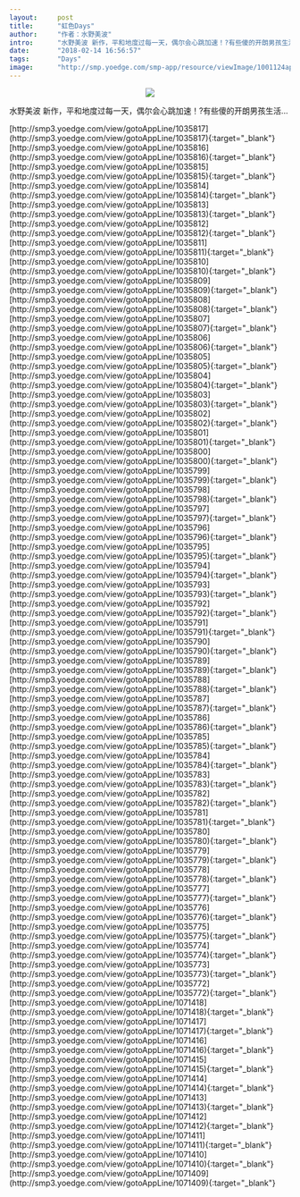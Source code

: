 ```yaml
---
layout:     post
title:      "虹色Days"
author:     "作者：水野美波"
intro:      "水野美波 新作，平和地度过每一天，偶尔会心跳加速！?有些傻的开朗男孩生活..."
date:       "2018-02-14 16:56:57"
tags:       "Days"
image:      "http://smp.yoedge.com/smp-app/resource/viewImage/1001124appline.png"
---
```

<div style="text-align: center">
<p><img src="http://smp.yoedge.com/smp-app/resource/viewImage/1001124appline.png"/></p>
</div>
<p class="post-meta">
<span>水野美波 新作，平和地度过每一天，偶尔会心跳加速！?有些傻的开朗男孩生活...</span>
</p>
[http://smp3.yoedge.com/view/gotoAppLine/1035817](http://smp3.yoedge.com/view/gotoAppLine/1035817){:target="_blank"}
[http://smp3.yoedge.com/view/gotoAppLine/1035816](http://smp3.yoedge.com/view/gotoAppLine/1035816){:target="_blank"}
[http://smp3.yoedge.com/view/gotoAppLine/1035815](http://smp3.yoedge.com/view/gotoAppLine/1035815){:target="_blank"}
[http://smp3.yoedge.com/view/gotoAppLine/1035814](http://smp3.yoedge.com/view/gotoAppLine/1035814){:target="_blank"}
[http://smp3.yoedge.com/view/gotoAppLine/1035813](http://smp3.yoedge.com/view/gotoAppLine/1035813){:target="_blank"}
[http://smp3.yoedge.com/view/gotoAppLine/1035812](http://smp3.yoedge.com/view/gotoAppLine/1035812){:target="_blank"}
[http://smp3.yoedge.com/view/gotoAppLine/1035811](http://smp3.yoedge.com/view/gotoAppLine/1035811){:target="_blank"}
[http://smp3.yoedge.com/view/gotoAppLine/1035810](http://smp3.yoedge.com/view/gotoAppLine/1035810){:target="_blank"}
[http://smp3.yoedge.com/view/gotoAppLine/1035809](http://smp3.yoedge.com/view/gotoAppLine/1035809){:target="_blank"}
[http://smp3.yoedge.com/view/gotoAppLine/1035808](http://smp3.yoedge.com/view/gotoAppLine/1035808){:target="_blank"}
[http://smp3.yoedge.com/view/gotoAppLine/1035807](http://smp3.yoedge.com/view/gotoAppLine/1035807){:target="_blank"}
[http://smp3.yoedge.com/view/gotoAppLine/1035806](http://smp3.yoedge.com/view/gotoAppLine/1035806){:target="_blank"}
[http://smp3.yoedge.com/view/gotoAppLine/1035805](http://smp3.yoedge.com/view/gotoAppLine/1035805){:target="_blank"}
[http://smp3.yoedge.com/view/gotoAppLine/1035804](http://smp3.yoedge.com/view/gotoAppLine/1035804){:target="_blank"}
[http://smp3.yoedge.com/view/gotoAppLine/1035803](http://smp3.yoedge.com/view/gotoAppLine/1035803){:target="_blank"}
[http://smp3.yoedge.com/view/gotoAppLine/1035802](http://smp3.yoedge.com/view/gotoAppLine/1035802){:target="_blank"}
[http://smp3.yoedge.com/view/gotoAppLine/1035801](http://smp3.yoedge.com/view/gotoAppLine/1035801){:target="_blank"}
[http://smp3.yoedge.com/view/gotoAppLine/1035800](http://smp3.yoedge.com/view/gotoAppLine/1035800){:target="_blank"}
[http://smp3.yoedge.com/view/gotoAppLine/1035799](http://smp3.yoedge.com/view/gotoAppLine/1035799){:target="_blank"}
[http://smp3.yoedge.com/view/gotoAppLine/1035798](http://smp3.yoedge.com/view/gotoAppLine/1035798){:target="_blank"}
[http://smp3.yoedge.com/view/gotoAppLine/1035797](http://smp3.yoedge.com/view/gotoAppLine/1035797){:target="_blank"}
[http://smp3.yoedge.com/view/gotoAppLine/1035796](http://smp3.yoedge.com/view/gotoAppLine/1035796){:target="_blank"}
[http://smp3.yoedge.com/view/gotoAppLine/1035795](http://smp3.yoedge.com/view/gotoAppLine/1035795){:target="_blank"}
[http://smp3.yoedge.com/view/gotoAppLine/1035794](http://smp3.yoedge.com/view/gotoAppLine/1035794){:target="_blank"}
[http://smp3.yoedge.com/view/gotoAppLine/1035793](http://smp3.yoedge.com/view/gotoAppLine/1035793){:target="_blank"}
[http://smp3.yoedge.com/view/gotoAppLine/1035792](http://smp3.yoedge.com/view/gotoAppLine/1035792){:target="_blank"}
[http://smp3.yoedge.com/view/gotoAppLine/1035791](http://smp3.yoedge.com/view/gotoAppLine/1035791){:target="_blank"}
[http://smp3.yoedge.com/view/gotoAppLine/1035790](http://smp3.yoedge.com/view/gotoAppLine/1035790){:target="_blank"}
[http://smp3.yoedge.com/view/gotoAppLine/1035789](http://smp3.yoedge.com/view/gotoAppLine/1035789){:target="_blank"}
[http://smp3.yoedge.com/view/gotoAppLine/1035788](http://smp3.yoedge.com/view/gotoAppLine/1035788){:target="_blank"}
[http://smp3.yoedge.com/view/gotoAppLine/1035787](http://smp3.yoedge.com/view/gotoAppLine/1035787){:target="_blank"}
[http://smp3.yoedge.com/view/gotoAppLine/1035786](http://smp3.yoedge.com/view/gotoAppLine/1035786){:target="_blank"}
[http://smp3.yoedge.com/view/gotoAppLine/1035785](http://smp3.yoedge.com/view/gotoAppLine/1035785){:target="_blank"}
[http://smp3.yoedge.com/view/gotoAppLine/1035784](http://smp3.yoedge.com/view/gotoAppLine/1035784){:target="_blank"}
[http://smp3.yoedge.com/view/gotoAppLine/1035783](http://smp3.yoedge.com/view/gotoAppLine/1035783){:target="_blank"}
[http://smp3.yoedge.com/view/gotoAppLine/1035782](http://smp3.yoedge.com/view/gotoAppLine/1035782){:target="_blank"}
[http://smp3.yoedge.com/view/gotoAppLine/1035781](http://smp3.yoedge.com/view/gotoAppLine/1035781){:target="_blank"}
[http://smp3.yoedge.com/view/gotoAppLine/1035780](http://smp3.yoedge.com/view/gotoAppLine/1035780){:target="_blank"}
[http://smp3.yoedge.com/view/gotoAppLine/1035779](http://smp3.yoedge.com/view/gotoAppLine/1035779){:target="_blank"}
[http://smp3.yoedge.com/view/gotoAppLine/1035778](http://smp3.yoedge.com/view/gotoAppLine/1035778){:target="_blank"}
[http://smp3.yoedge.com/view/gotoAppLine/1035777](http://smp3.yoedge.com/view/gotoAppLine/1035777){:target="_blank"}
[http://smp3.yoedge.com/view/gotoAppLine/1035776](http://smp3.yoedge.com/view/gotoAppLine/1035776){:target="_blank"}
[http://smp3.yoedge.com/view/gotoAppLine/1035775](http://smp3.yoedge.com/view/gotoAppLine/1035775){:target="_blank"}
[http://smp3.yoedge.com/view/gotoAppLine/1035774](http://smp3.yoedge.com/view/gotoAppLine/1035774){:target="_blank"}
[http://smp3.yoedge.com/view/gotoAppLine/1035773](http://smp3.yoedge.com/view/gotoAppLine/1035773){:target="_blank"}
[http://smp3.yoedge.com/view/gotoAppLine/1035772](http://smp3.yoedge.com/view/gotoAppLine/1035772){:target="_blank"}
[http://smp3.yoedge.com/view/gotoAppLine/1071418](http://smp3.yoedge.com/view/gotoAppLine/1071418){:target="_blank"}
[http://smp3.yoedge.com/view/gotoAppLine/1071417](http://smp3.yoedge.com/view/gotoAppLine/1071417){:target="_blank"}
[http://smp3.yoedge.com/view/gotoAppLine/1071416](http://smp3.yoedge.com/view/gotoAppLine/1071416){:target="_blank"}
[http://smp3.yoedge.com/view/gotoAppLine/1071415](http://smp3.yoedge.com/view/gotoAppLine/1071415){:target="_blank"}
[http://smp3.yoedge.com/view/gotoAppLine/1071414](http://smp3.yoedge.com/view/gotoAppLine/1071414){:target="_blank"}
[http://smp3.yoedge.com/view/gotoAppLine/1071413](http://smp3.yoedge.com/view/gotoAppLine/1071413){:target="_blank"}
[http://smp3.yoedge.com/view/gotoAppLine/1071412](http://smp3.yoedge.com/view/gotoAppLine/1071412){:target="_blank"}
[http://smp3.yoedge.com/view/gotoAppLine/1071411](http://smp3.yoedge.com/view/gotoAppLine/1071411){:target="_blank"}
[http://smp3.yoedge.com/view/gotoAppLine/1071410](http://smp3.yoedge.com/view/gotoAppLine/1071410){:target="_blank"}
[http://smp3.yoedge.com/view/gotoAppLine/1071409](http://smp3.yoedge.com/view/gotoAppLine/1071409){:target="_blank"}


